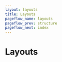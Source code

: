```yaml
---
layout: layouts
title: Layouts
pageflow_name: layouts
pageflow_prev: structure
pageflow_next: index
---
```


# Layouts